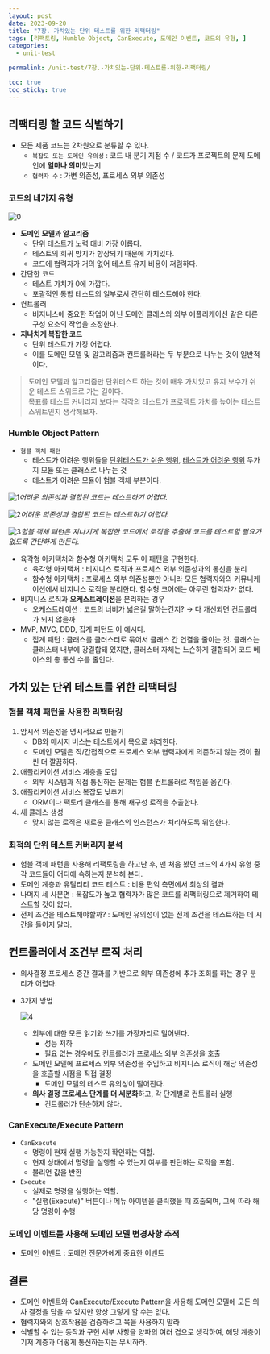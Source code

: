 ```yaml
---
layout: post
date: 2023-09-20
title: "7장. 가치있는 단위 테스트를 위한 리팩터링"
tags: [리팩토링, Humble Object, CanExecute, 도메인 이벤트, 코드의 유형, ]
categories:
  - unit-test

permalink: /unit-test/7장.-가치있는-단위-테스트를-위한-리팩터링/

toc: true
toc_sticky: true
---
```



## 리팩터링 할 코드 식별하기

- 모든 제품 코드는 2차원으로 분류할 수 있다.
	- `복잡도 또는 도메인 유의성` : 코드 내 분기 지점 수 / 코드가 프로젝트의 문제 도메인에 **얼마나 의미**있는지
	- `협력자 수` : 가변 의존성, 프로세스 외부 의존성

### 코드의 네가지 유형


![0](/assets/img/2023-09-20-7장.-가치있는-단위-테스트를-위한-리팩터링.md/0.png)

- **도메인 모델과 알고리즘**
	- 단위 테스트가 노력 대비 가장 이롭다.
	- 테스트의 회귀 방지가 향상되기 때문에 가치있다.
	- 코드에 협력자가 거의 없어 테스트 유지 비용이 저렴하다.
- 간단한 코드
	- 테스트 가치가 0에 가깝다.
	- 포괄적인 통합 테스트의 일부로서 간단히 테스트해야 한다.
- 컨트롤러
	- 비지니스에 중요한 작업이 아닌 도메인 클래스와 외부 애플리케이션 같은 다른 구성 요소의 작업을 조정한다.
- **지나치게 복잡한 코드**
	- 단위 테스트가 가장 어렵다.
	- 이를 도메인 모델 및 알고리즘과 컨트롤러라는 두 부분으로 나누는 것이 일반적이다.

> 도메인 모델과 알고리즘만 단위테스트 하는 것이 매우 가치있고 유지 보수가 쉬운 테스트 스위트로 가는 길이다.  
> 목표를 테스트 커버리지 보다는 각각의 테스트가 프로젝트 가치를 높이는 테스트 스위트인지 생각해보자.


### Humble Object Pattern

- `험블 객체 패턴`
	- 테스트가 어려운 행위들을 <u>단위테스트가 쉬운 행위</u>, <u>테스트가 어려운 행위</u> 두가지 모듈 또는 클래스로 나누는 것
	- 테스트가 어려운 모듈이 험블 객체 부분이다.

![1](/assets/img/2023-09-20-7장.-가치있는-단위-테스트를-위한-리팩터링.md/1.png)_어려운 의존성과 결합된 코드는 테스트하기 어렵다._


![2](/assets/img/2023-09-20-7장.-가치있는-단위-테스트를-위한-리팩터링.md/2.png)_어려운 의존성과 결합된 코드는 테스트하기 어렵다._


![3](/assets/img/2023-09-20-7장.-가치있는-단위-테스트를-위한-리팩터링.md/3.png)_험블 객체 패턴은 지나치게 복잡한 코드에서 로직을 추출해 코드를 테스트할 필요가 없도록 간단하게 만든다._

- 육각형 아키택처와 함수형 아키택처 모두 이 패턴을 구현한다.
	- 육각형 아키택처 : 비지니스 로직과 프로세스 외부 의존성과의 통신을 분리
	- 함수형 아키택처 : 프로세스 외부 의존성뿐만 아니라 모든 협력자와의 커뮤니케이션에서 비지니스 로직을 분리한다. 함수형 코어에는 아무런 협력자가 없다.
- 비지니스 로직과 **오케스트레이션**을 분리하는 경우
	- 오케스트레이션 : 코드의 너비가 넓은걸 말하는건지? → 다 개선되면 컨트롤러가 되지 않을까
- MVP, MVC, DDD, 집계 패턴도 이 예시다.
	- 집계 패턴 : 클래스를 클러스터로 묶어서 클래스 간 연결을 줄이는 것. 클래스는 클러스터 내부에 강결합돼 있지만, 클러스터 자체는 느슨하게 결합되어 코드 베이스의 총 통신 수를 줄인다.

## 가치 있는 단위 테스트를 위한 리팩터링


### 험블 객체 패턴을 사용한 리팩터링

1. 암시적 의존성을 명시적으로 만들기
	- DB와 메시지 버스는 테스트에서 목으로 처리한다.
	- 도메인 모델은 직/간접적으로 프로세스 외부 협력자에게 의존하지 않는 것이 훨씬 더 깔끔하다.
2. 애플리케이션 서비스 계층을 도입
	- 외부 시스템과 직접 통신하는 문제는 험블 컨트롤러로 책임을 옮긴다.
3. 애플리케이션 서비스 복잡도 낮추기
	- ORM이나 팩토리 클래스를 통해 재구성 로직을 추출한다.
4. 새 클래스 생성
	- 맞지 않는 로직은 새로운 클래스의 인스턴스가 처리하도록 위임한다.

### 최적의 단위 테스트 커버리지 분석

- 험블 객체 패턴을 사용해 리팩토링을 하고난 후, 맨 처음 봤던 코드의 4가지 유형 중 각 코드들이 어디에 속하는지 분석해 본다.
- 도메인 계층과 유틸리티 코드 테스트 : 비용 편익 측면에서 최상의 결과
- 나머지 세 사분면 : 복잡도가 높고 협력자가 많은 코드를 리팩터링으로 제거하여 테스트할 것이 없다.
- 전제 조건을 테스트해야할까? : 도메인 유의성이 없는 전제 조건을 테스트하는 데 시간을 들이지 말라.

## 컨트롤러에서 조건부 로직 처리

- 의사결정 프로세스 중간 결과를 기반으로 외부 의존성에 추가 조회를 하는 경우 분리가 어렵다.
- 3가지 방법

	![4](/assets/img/2023-09-20-7장.-가치있는-단위-테스트를-위한-리팩터링.md/4.png)

	- 외부에 대한 모든 읽기와 쓰기를 가장자리로 밀어낸다.
		- 성능 저하
		- 필요 없는 경우에도 컨트롤러가 프로세스 외부 의존성을 호출
	- 도메인 모델에 프로세스 외부 의존성을 주입하고 비지니스 로직이 해당 의존성을 호출할 시점을 직접 결정
		- 도메인 모델의 테스트 유의성이 떨어진다.
	- **의사 결정 프로세스 단계를 더 세분화**하고, 각 단계별로 컨트롤러 실행
		- 컨트롤러가 단순하지 않다.

### CanExecute/Execute Pattern

- `CanExecute`
	- 명령이 현재 실행 가능한지 확인하는 역할.
	- 현재 상태에서 명령을 실행할 수 있는지 여부를 판단하는 로직을 포함.
	- 불리언 값을 반환
- `Execute`
	- 실제로 명령을 실행하는 역할.
	- "실행(Execute)" 버튼이나 메뉴 아이템을 클릭했을 때 호출되며, 그에 따라 해당 명령이 수행

### 도메인 이벤트를 사용해 도메인 모델 변경사항 추적

- 도메인 이벤트 : 도메인 전문가에게 중요한 이벤트

## 결론

- 도메인 이벤트와 CanExecute/Execute Pattern을 사용해 도메인 모델에 모든 의사 결정을 담을 수 있지만 항상 그렇게 할 수는 없다.
- 협력자와의 상호작용을 검증하려고 목을 사용하지 말라
- 식별할  수 있는 동작과 구현 세부 사항을 양파의 여러 겹으로 생각하여, 해당 계층이 기저 계층과 어떻게 통신하는지는 무시하라.
